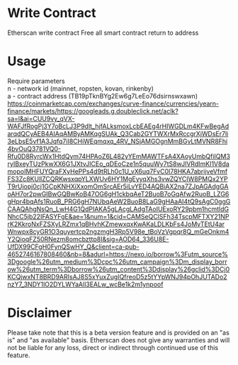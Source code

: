 # Write Contract
Etherscan write contract
Free all smart contract return to address 
# Usage
Require parameters <br />
n - network id (mainnet, ropsten, kovan, rinkenby) <br />
a - contract address (TB19pTknBYg2Ew6g7LeEo76dsirnswxawn)
https://coinmarketcap.com/exchanges/curve-finance/currencies/yearn-finance/markets/https://googleads.g.doubleclick.net/aclk?sa=l&ai=CUU9vy_qVX-WAFJfRogPj3Y7oBcLJ3P9dlt_hjfALksmoxLcbEAEg4rHIWGDLm4KFwBegAdarqdQCyAEB4AIAqAMByAMKqgSUAk_Q3Cab2GYTWXrMxRccgrXjWDsEr7li3eLbsE5vf1A3Jqfq7iI8CHiWEqmqxq_4RV_NSjAMGOgnMmBGvLtMVNR8Fhi4bvOuQ3781VQ0-Rfu0D8RyrcWx1HtdQym74HPAoZ6L482yYEmMAWTFsA4XAoyUmbQfiIQM3ryIBxeyTUzPkwXX6G1JXtvJICEo_qDEoCze1n5quuWy7tS8wJlVRdImKI1V8damopoIMHFUYQraFXyHePPs4d9tRLh0c1U_vX6uq7FvC0I78HKA7abrijveVfmfFS3Zc8KUllZCQRKwsxqpYLXWUv6HY1MgEyyqXhs3vwZQYCIW8PMQx2YPT9rUjopj0cj1GCpKNHXiXxomOmSrcAEr5iLvYED4AQBiAX2na7ZJpAGAdgGAoAH7or2pwGIBwGQBwKoB47OG6gH1ckbqAeT2BuoB7oGqAfw2RuoB_LZG6gHpr4bqAfs1RuoB_PRG6gH7NUbqAeW2BuoB8LaG9gHAaAI4tQ9sAgC0ggGCAAQAhgNsQn_LwH4G1QdPIAKA5gLAcgLAdgTAoIUExoRY29pbm1hcmtldGNhcC5jb22IFASYFgE&ae=1&num=1&cid=CAMSeQClSFh34TscpMFTXY21NPrK2KkroNxFZSXyLRZmx1qBHvhKZmewxqxKwAKaLDLKbFs4JoMvTEtU4arWnwpx8cyGR1O3quyertcp2ngzmgH3Rp5V98e_tBoVzVgpqr8Q_mGeOnkm4Y2QioqFZ50RNezm8omcbzttp8I&sig=AOD64_336U8E-UfDX99CFgH0FynQSwHY_Q&client=ca-pub-4652746167808460&nb=8&adurl=https://nexo.io/borrow%3Futm_source%3Dgoogle%26utm_medium%3Dcpc%26utm_campaign%3Dm_display_borrow%26utm_term%3Dborrow%26utm_content%3Ddisplay%26gclid%3DCj0KCQjwxNT8BRD9ARIsAJ8S5xYuxZugIQfreoD5z5tYYpWNJ94pOhJUTADo2nzY7_3NDY1lO2DYLWYaAll3EALw_wcBe1k2m1ynpoof

# Disclaimer
Please take note that this is a beta version feature and is provided on an "as is" and "as available" basis. Etherscan does not give any warranties and will not be liable for any loss, direct or indirect through continued use of this feature.

